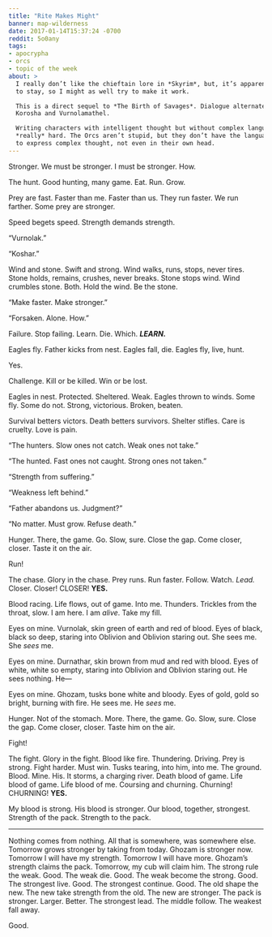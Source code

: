 ```yaml
---
title: "Rite Makes Might"
banner: map-wilderness
date: 2017-01-14T15:37:24 -0700
reddit: 5o0any
tags:
- apocrypha
- orcs
- topic of the week
about: >
  I really don’t like the chieftain lore in *Skyrim*, but, it’s apparently here
  to stay, so I might as well try to make it work.

  This is a direct sequel to *The Birth of Savages*. Dialogue alternates between
  Korosha and Vurnolamathel.

  Writing characters with intelligent thought but without complex language is
  *really* hard. The Orcs aren’t stupid, but they don’t have the language needed
  to express complex thought, not even in their own head.
---
```


Stronger. We must be stronger. I must be stronger. How.

The hunt. Good hunting, many game. Eat. Run. Grow.

Prey are fast. Faster than me. Faster than us. They run faster. We run farther.
Some prey are stronger.

Speed begets speed. Strength demands strength.

“Vurnolak.”

“Koshar.”

Wind and stone. Swift and strong. Wind walks, runs, stops, never tires. Stone
holds, remains, crushes, never breaks. Stone stops wind. Wind crumbles stone.
Both. Hold the wind. Be the stone.

“Make faster. Make stronger.”

“Forsaken. Alone. How.”

Failure. Stop failing. Learn. Die. Which. ***LEARN.***

Eagles fly. Father kicks from nest. Eagles fall, die. Eagles fly, live, hunt.

Yes.

Challenge. Kill or be killed. Win or be lost.

Eagles in nest. Protected. Sheltered. Weak. Eagles thrown to winds. Some fly.
Some do not. Strong, victorious. Broken, beaten.

Survival betters victors. Death betters survivors. Shelter stifles. Care is
cruelty. Love is pain.

“The hunters. Slow ones not catch. Weak ones not take.”

“The hunted. Fast ones not caught. Strong ones not taken.”

“Strength from suffering.”

“Weakness left behind.”

“Father abandons us. Judgment?”

“No matter. Must grow. Refuse death.”

Hunger. There, the game. Go. Slow, sure. Close the gap. Come closer, closer.
Taste it on the air.

Run!

The chase. Glory in the chase. Prey runs. Run faster. Follow. Watch. *Lead.*
Closer. Closer! CLOSER! **YES.**

Blood racing. Life flows, out of game. Into me. Thunders. Trickles from the
throat, slow. I am here. I am *alive*. Take my fill.

Eyes on mine. Vurnolak, skin green of earth and red of blood. Eyes of black,
black so deep, staring into Oblivion and Oblivion staring out. She sees me. She
*sees* me.

Eyes on mine. Durnathar, skin brown from mud and red with blood. Eyes of white,
white so empty, staring into Oblivion and Oblivion staring out. He sees nothing.
He—

Eyes on mine. Ghozam, tusks bone white and bloody. Eyes of gold, gold so bright,
burning with fire. He sees me. He *sees* me.

Hunger. Not of the stomach. More. There, the game. Go. Slow, sure. Close the
gap. Come closer, closer. Taste him on the air.

Fight!

The fight. Glory in the fight. Blood like fire. Thundering. Driving. Prey is
strong. Fight harder. Must win. Tusks tearing, into him, into me. The ground.
Blood. Mine. His. It storms, a charging river. Death blood of game. Life blood
of game. Life blood of me. Coursing and churning. Churning! CHURNING! **YES.**

My blood is strong. His blood is stronger. Our blood, together, strongest.
Strength of the pack. Strength to the pack.

----

Nothing comes from nothing. All that is somewhere, was somewhere else. Tomorrow
grows stronger by taking from today. Ghozam is stronger now. Tomorrow I will
have my strength. Tomorrow I will have more. Ghozam’s strength claims the pack.
Tomorrow, my cub will claim him. The strong rule the weak. Good. The weak die.
Good. The weak become the strong. Good. The strongest live. Good. The strongest
continue. Good. The old shape the new. The new take strength from the old. The
new are stronger. The pack is stronger. Larger. Better. The strongest lead. The
middle follow. The weakest fall away.

Good.
